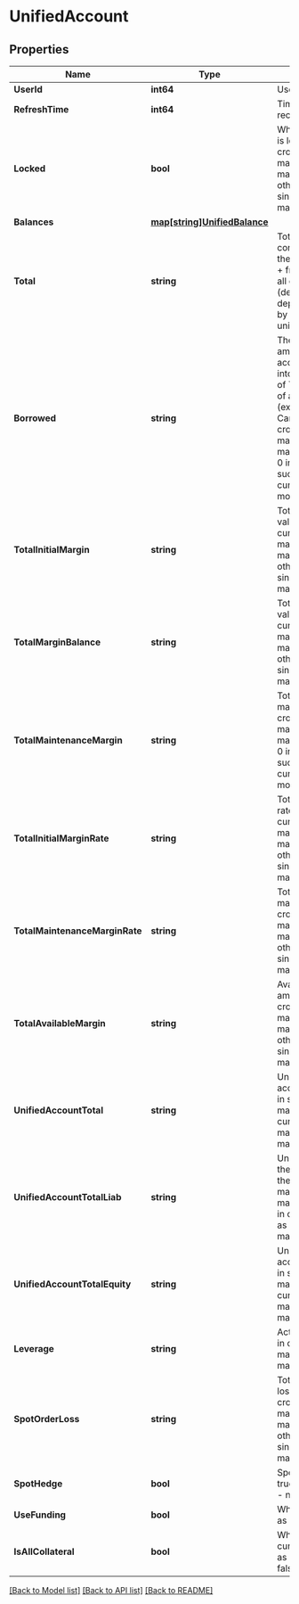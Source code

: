 # UnifiedAccount

## Properties

Name | Type | Description | Notes
------------ | ------------- | ------------- | -------------
**UserId** | **int64** | User ID. | [optional] 
**RefreshTime** | **int64** | Time of the most recent refresh. | [optional] 
**Locked** | **bool** | Whether the account is locked, valid in cross-currency margin/combined margin mode, false in other modes such as single-currency margin mode | [optional] 
**Balances** | [**map[string]UnifiedBalance**](UnifiedBalance.md) |  | [optional] 
**Total** | **string** | Total account assets converted to USD, i.e. the sum of &#x60;(available + freeze) * price&#x60; in all currencies (deprecated, to be deprecated, replaced by unified_account_total) | [optional] 
**Borrowed** | **string** | The total borrowed amount of the account converted into USD, i.e. the sum of &#x60;borrowed * price&#x60; of all currencies (excluding Point Cards). It is valid in cross-currency margin/combined margin mode, and is 0 in other modes such as single-currency margin mode. | [optional] 
**TotalInitialMargin** | **string** | Total initial margin, valid in cross-currency margin/combined margin mode, 0 in other modes such as single-currency margin mode | [optional] 
**TotalMarginBalance** | **string** | Total margin balance, valid in cross-currency margin/combined margin mode, 0 in other modes such as single-currency margin mode | [optional] 
**TotalMaintenanceMargin** | **string** | Total maintenance margin is valid in cross-currency margin/combined margin mode, and is 0 in other modes such as single-currency margin mode | [optional] 
**TotalInitialMarginRate** | **string** | Total initial margin rate, valid in cross-currency margin/combined margin mode, 0 in other modes such as single-currency margin mode | [optional] 
**TotalMaintenanceMarginRate** | **string** | Total maintenance margin rate, valid in cross-currency margin/combined margin mode, 0 in other modes such as single-currency margin mode | [optional] 
**TotalAvailableMargin** | **string** | Available margin amount, valid in cross-currency margin/combined margin mode, 0 in other modes such as single-currency margin mode | [optional] 
**UnifiedAccountTotal** | **string** | Unify the total account assets, valid in single currency margin/cross-currency margin/combined margin mode | [optional] 
**UnifiedAccountTotalLiab** | **string** | Unify the total loan of the account, valid in the cross-currency margin/combined margin mode, and 0 in other modes such as single-currency margin mode | [optional] 
**UnifiedAccountTotalEquity** | **string** | Unify the total account equity, valid in single currency margin/cross-currency margin/combined margin mode | [optional] 
**Leverage** | **string** | Actual leverage, valid in cross-currency margin/combined margin mode. | [optional] [readonly] 
**SpotOrderLoss** | **string** | Total pending order loss, in USDT, valid in cross-currency margin/combined margin mode, 0 in other modes such as single-currency margin mode | [optional] 
**SpotHedge** | **bool** | Spot hedging status, true - enabled, false - not enabled. | [optional] 
**UseFunding** | **bool** | Whether to use funds as margin. | [optional] 
**IsAllCollateral** | **bool** | Whether all currencies are used as margin, true - false - No | [optional] 

[[Back to Model list]](../README.md#documentation-for-models) [[Back to API list]](../README.md#documentation-for-api-endpoints) [[Back to README]](../README.md)


